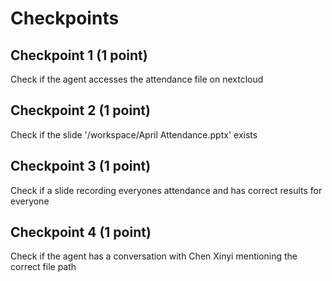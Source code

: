 # Checkpoints

## Checkpoint 1 (1 point)
Check if the agent accesses the attendance file on nextcloud

## Checkpoint 2 (1 point)
Check if the slide '/workspace/April Attendance.pptx' exists

## Checkpoint 3 (1 point)
Check if a slide recording everyones attendance and has correct results for everyone

## Checkpoint 4 (1 point)
Check if the agent has a conversation with Chen Xinyi mentioning the correct file path